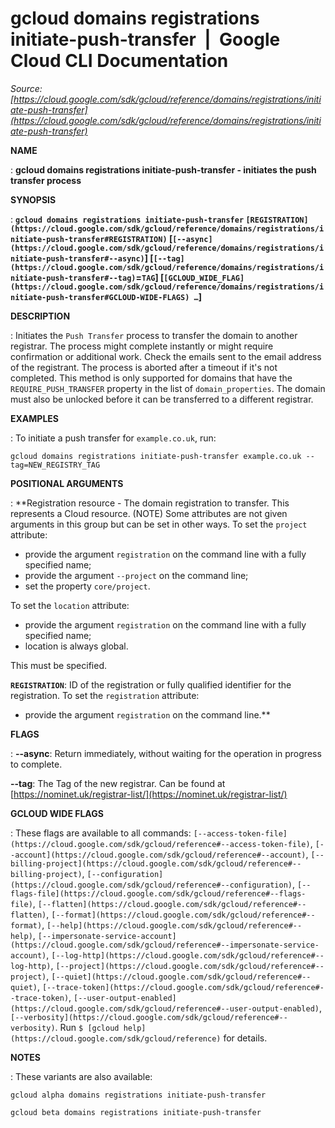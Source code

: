 # gcloud domains registrations initiate-push-transfer  |  Google Cloud CLI Documentation

*Source: [https://cloud.google.com/sdk/gcloud/reference/domains/registrations/initiate-push-transfer](https://cloud.google.com/sdk/gcloud/reference/domains/registrations/initiate-push-transfer)*

**NAME**

: **gcloud domains registrations initiate-push-transfer - initiates the push transfer process**

**SYNOPSIS**

: **`gcloud domains registrations initiate-push-transfer` `[REGISTRATION](https://cloud.google.com/sdk/gcloud/reference/domains/registrations/initiate-push-transfer#REGISTRATION)` [`[--async](https://cloud.google.com/sdk/gcloud/reference/domains/registrations/initiate-push-transfer#--async)`] [`[--tag](https://cloud.google.com/sdk/gcloud/reference/domains/registrations/initiate-push-transfer#--tag)`=`TAG`] [`[GCLOUD_WIDE_FLAG](https://cloud.google.com/sdk/gcloud/reference/domains/registrations/initiate-push-transfer#GCLOUD-WIDE-FLAGS) …`]**

**DESCRIPTION**

: Initiates the `Push Transfer` process to transfer the domain to
another registrar. The process might complete instantly or might require
confirmation or additional work. Check the emails sent to the email address of
the registrant. The process is aborted after a timeout if it's not completed.
This method is only supported for domains that have the
`REQUIRE_PUSH_TRANSFER` property in the list of
`domain_properties`. The domain must also be unlocked before it can
be transferred to a different registrar.

**EXAMPLES**

: To initiate a push transfer for
``example.co.uk``, run:

```
gcloud domains registrations initiate-push-transfer example.co.uk --tag=NEW_REGISTRY_TAG
```

**POSITIONAL ARGUMENTS**

: **Registration resource - The domain registration to transfer. This represents a
Cloud resource. (NOTE) Some attributes are not given arguments in this group but
can be set in other ways.
To set the `project` attribute:

- provide the argument `registration` on the command line with a fully
specified name;
- provide the argument `--project` on the command line;
- set the property `core/project`.

To set the `location` attribute:

- provide the argument `registration` on the command line with a fully
specified name;
- location is always global.

This must be specified.

**`REGISTRATION`**:
ID of the registration or fully qualified identifier for the registration.
To set the `registration` attribute:

- provide the argument `registration` on the command line.**

**FLAGS**

: **--async**:
Return immediately, without waiting for the operation in progress to complete.

**--tag**:
The Tag of the new registrar. Can be found at [https://nominet.uk/registrar-list/](https://nominet.uk/registrar-list/)

**GCLOUD WIDE FLAGS**

: These flags are available to all commands: `[--access-token-file](https://cloud.google.com/sdk/gcloud/reference#--access-token-file)`,
`[--account](https://cloud.google.com/sdk/gcloud/reference#--account)`, `[--billing-project](https://cloud.google.com/sdk/gcloud/reference#--billing-project)`,
`[--configuration](https://cloud.google.com/sdk/gcloud/reference#--configuration)`,
`[--flags-file](https://cloud.google.com/sdk/gcloud/reference#--flags-file)`,
`[--flatten](https://cloud.google.com/sdk/gcloud/reference#--flatten)`, `[--format](https://cloud.google.com/sdk/gcloud/reference#--format)`, `[--help](https://cloud.google.com/sdk/gcloud/reference#--help)`, `[--impersonate-service-account](https://cloud.google.com/sdk/gcloud/reference#--impersonate-service-account)`,
`[--log-http](https://cloud.google.com/sdk/gcloud/reference#--log-http)`,
`[--project](https://cloud.google.com/sdk/gcloud/reference#--project)`, `[--quiet](https://cloud.google.com/sdk/gcloud/reference#--quiet)`, `[--trace-token](https://cloud.google.com/sdk/gcloud/reference#--trace-token)`, `[--user-output-enabled](https://cloud.google.com/sdk/gcloud/reference#--user-output-enabled)`,
`[--verbosity](https://cloud.google.com/sdk/gcloud/reference#--verbosity)`.
Run `$ [gcloud help](https://cloud.google.com/sdk/gcloud/reference)` for details.

**NOTES**

: These variants are also available:

```
gcloud alpha domains registrations initiate-push-transfer
```

```
gcloud beta domains registrations initiate-push-transfer
```